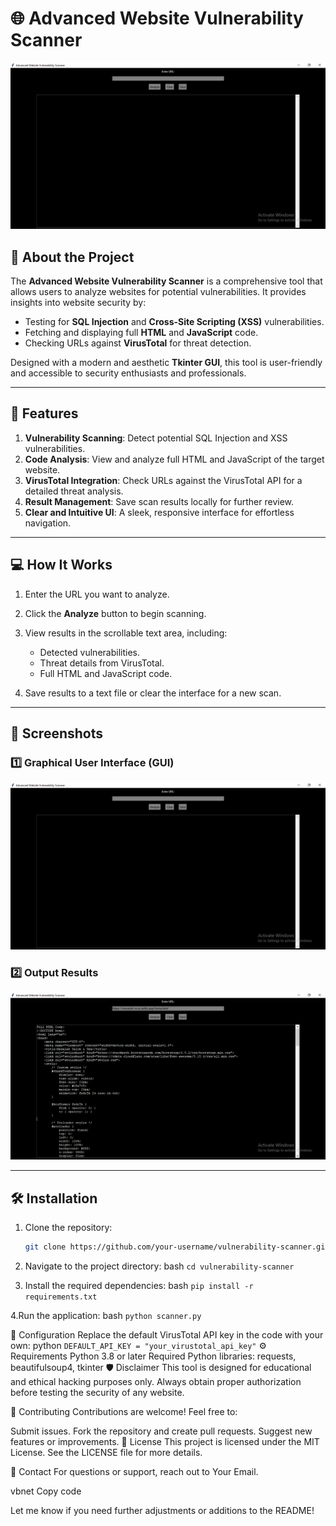 # 🌐 Advanced Website Vulnerability Scanner

![GUI Preview](GUI.png) <!-- Replace with the path to your GUI image -->

## 🚀 About the Project

The **Advanced Website Vulnerability Scanner** is a comprehensive tool that allows users to analyze websites for potential vulnerabilities. It provides insights into website security by:
- Testing for **SQL Injection** and **Cross-Site Scripting (XSS)** vulnerabilities.
- Fetching and displaying full **HTML** and **JavaScript** code.
- Checking URLs against **VirusTotal** for threat detection.

Designed with a modern and aesthetic **Tkinter GUI**, this tool is user-friendly and accessible to security enthusiasts and professionals.

---

## 🎯 Features

1. **Vulnerability Scanning**: Detect potential SQL Injection and XSS vulnerabilities.
2. **Code Analysis**: View and analyze full HTML and JavaScript of the target website.
3. **VirusTotal Integration**: Check URLs against the VirusTotal API for a detailed threat analysis.
4. **Result Management**: Save scan results locally for further review.
5. **Clear and Intuitive UI**: A sleek, responsive interface for effortless navigation.

---

## 💻 How It Works

1. Enter the URL you want to analyze.
2. Click the **Analyze** button to begin scanning.
3. View results in the scrollable text area, including:
   - Detected vulnerabilities.
   - Threat details from VirusTotal.
   - Full HTML and JavaScript code.

4. Save results to a text file or clear the interface for a new scan.

---

## 📸 Screenshots

### 1️⃣ **Graphical User Interface (GUI)**
![GUI Screenshot](GUI.png) <!-- Replace with the path to your GUI image -->

### 2️⃣ **Output Results**
![Output Results](output.png) <!-- Replace with the path to your results image -->

---

## 🛠️ Installation

1. Clone the repository:
   ```bash
   git clone https://github.com/your-username/vulnerability-scanner.git

2. Navigate to the project directory:
    bash
    ```cd vulnerability-scanner```
   
4. Install the required dependencies:
    bash
   ```pip install -r requirements.txt```

4.Run the application:
    bash
    ```python scanner.py```



🔑 Configuration
Replace the default VirusTotal API key in the code with your own:
python
```DEFAULT_API_KEY = "your_virustotal_api_key"```
⚙️ Requirements
Python 3.8 or later
Required Python libraries: requests, beautifulsoup4, tkinter
🛡️ Disclaimer
This tool is designed for educational and ethical hacking purposes only. Always obtain proper authorization before testing the security of any website.

🤝 Contributing
Contributions are welcome! Feel free to:

Submit issues.
Fork the repository and create pull requests.
Suggest new features or improvements.
📄 License
This project is licensed under the MIT License. See the LICENSE file for more details.

📧 Contact
For questions or support, reach out to Your Email.

vbnet
Copy code

Let me know if you need further adjustments or additions to the README!






